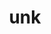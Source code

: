 ---
layout: dictionary_entry
title: unk
parent: Common Words
last_modified_date: 2021-10-20

word: unk
see_also:
  - "unkrat"
  - "ak"
transcriptions:
  - ˈʌŋk
translations:
  - "no"
  - "not"
  - "do not"
examples:
  - bzo: "Affektion **unk** enbeas."
    eng: "Love **does not** exist."
  - bzo: "Yu **unk** apri so duz?"
    eng: "Do you **not** like it?"
---